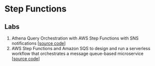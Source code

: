 # Step Functions

## Labs

1. Athena Query Orchestration with AWS Step Functions with SNS notifications [[source code](06-orchestration/stepfunctions/lab-stepfunction-athena-sns/)]
2. AWS Step Functions and Amazon SQS to design and run a serverless workflow that orchestrates a message queue-based microservice [[source code](06-orchestration/stepfunctions/lab-stepfunction-ecomm-sqs/)]
